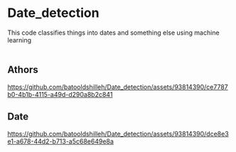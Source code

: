 # Date_detection

This code classifies things into dates and something else using machine learning<br>
<br>
## Athors
https://github.com/batooldshilleh/Date_detection/assets/93814390/ce7787b0-4b1b-4115-a49d-d290a8b2c841
<br>
## Date
https://github.com/batooldshilleh/Date_detection/assets/93814390/dce8e3e1-a678-44d2-b713-a5c68e649e8a

